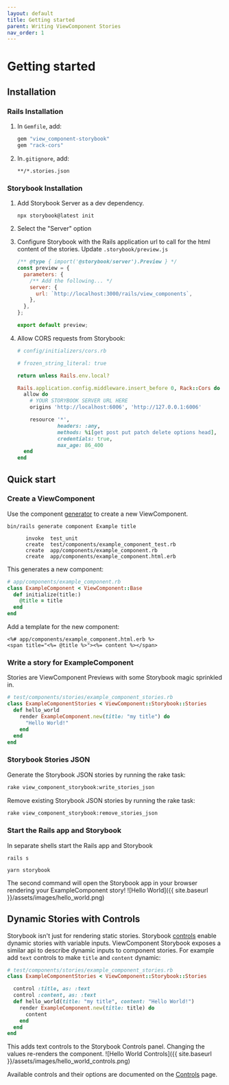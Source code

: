 ```yaml
---
layout: default
title: Getting started
parent: Writing ViewComponent Stories
nav_order: 1
---
```


# Getting started

## Installation

### Rails Installation

1. In `Gemfile`, add:
   ```ruby
   gem "view_component-storybook"
   gem "rack-cors"
   ```
2. In`.gitignore`, add:
   ```text
   **/*.stories.json
   ```

### Storybook Installation

1. Add Storybook Server as a dev dependency. 
   ```console
   npx storybook@latest init
   ```

2. Select the "Server" option

3. Configure Storybook with the Rails application url to call for the html content of the stories.
   Update `.storybook/preview.js`

   ```javascript
   /** @type { import('@storybook/server').Preview } */
   const preview = {
     parameters: {
       /** Add the following... */
       server: {
         url: `http://localhost:3000/rails/view_components`,
       },
     },
   };

   export default preview;
   ```

4. Allow CORS requests from Storybook:

   ```ruby
   # config/initializers/cors.rb

   # frozen_string_literal: true

   return unless Rails.env.local?

   Rails.application.config.middleware.insert_before 0, Rack::Cors do
     allow do
       # YOUR STORYBOOK SERVER URL HERE
       origins 'http://localhost:6006', 'http://127.0.0.1:6006'

       resource '*',
                headers: :any,
                methods: %i[get post put patch delete options head],
                credentials: true,
                max_age: 86_400
     end
   end
   ```

## Quick start

### Create a ViewComponent

Use the component [generator](https://viewcomponent.org/guide/generators.html) to create a new ViewComponent.

```console
bin/rails generate component Example title

      invoke  test_unit
      create  test/components/example_component_test.rb
      create  app/components/example_component.rb
      create  app/components/example_component.html.erb
```

This generates a new component:

```ruby
# app/components/example_component.rb
class ExampleComponent < ViewComponent::Base
  def initialize(title:)
    @title = title
  end
end
```

Add a template for the new component: 

```erb
<%# app/components/example_component.html.erb %>
<span title="<%= @title %>"><%= content %></span>
```

### Write a story for ExampleComponent

Stories are ViewComponent Previews with some Storybook magic sprinkled in.

```ruby
# test/components/stories/example_component_stories.rb
class ExampleComponentStories < ViewComponent::Storybook::Stories
  def hello_world
    render ExampleComponent.new(title: "my title") do
      "Hello World!"
    end 
  end
end
```

### Storybook Stories JSON

Generate the Storybook JSON stories by running the rake task:

```sh
rake view_component_storybook:write_stories_json
```

Remove existing Storybook JSON stories by running the rake task:

```sh
rake view_component_storybook:remove_stories_json
```

### Start the Rails app and Storybook

In separate shells start the Rails app and Storybook

```console
rails s
```

```console
yarn storybook
```

The second command will open the Storybook app in your browser rendering your ExampleComponent story!
![Hello World]({{ site.baseurl }}/assets/images/hello_world.png)


## Dynamic Stories with Controls

Storybook isn't just for rendering static stories. Storybook [controls](https://storybook.js.org/docs/react/essentials/controls) enable dynamic stories with variable inputs. ViewComponent Storybook exposes a similar api to describe dynamic inputs to component stories. For example add `text` controls to make `title` and `content` dynamic:

```ruby
# test/components/stories/example_component_stories.rb
class ExampleComponentStories < ViewComponent::Storybook::Stories

  control :title, as: :text
  control :content, as: :text
  def hello_world(title: "my title", content: "Hello World!")
    render ExampleComponent.new(title: title) do
      content
    end 
  end
end
```

This adds text controls to the Storybook Controls panel. Changing the values re-renders the component.
![Hello World Controls]({{ site.baseurl }}/assets/images/hello_world_controls.png) 

Available controls and their options are documented on the [Controls](controls.md) page.
